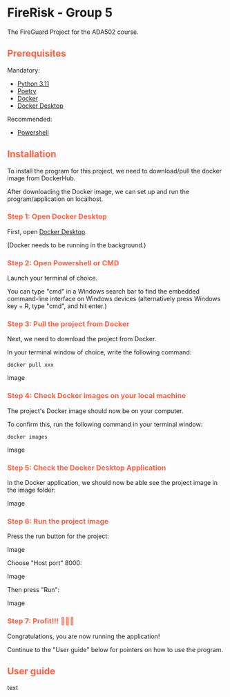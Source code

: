 # FireRisk - Group 5

The FireGuard Project for the ADA502 course.

## <span style="color:tomato"> Prerequisites </span>
Mandatory:
* [Python 3.11](https://www.python.org/downloads/)
* [Poetry](https://python-poetry.org/docs/#installation)
* [Docker](https://docs.docker.com/get-docker/)
* [Docker Desktop](https://www.docker.com/products/docker-desktop/)

Recommended:
* [Powershell](https://github.com/PowerShell/PowerShell/releases/tag/v7.4.1)

## <span style="color:tomato"> Installation </span>

To install the program for this project, we need to download/pull the docker image from DockerHub.

After downloading the Docker image, we can set up and run the program/application on localhost.

### <span style="color:tomato">Step 1: Open Docker Desktop</span>

First, open [Docker Desktop](https://www.docker.com/products/docker-desktop/). 

(Docker needs to be running in the background.)

### <span style="color:tomato">Step 2: Open Powershell or CMD</span>
Launch your terminal of choice.

You can type "cmd" in a Windows search bar to find the embedded command-line interface on Windows devices (alternatively press Windows key + R, type "cmd", and hit enter.)

### <span style="color:tomato">Step 3: Pull the project from Docker</span>
Next, we need to download the project from Docker.

In your terminal window of choice, write the following command:
```
docker pull xxx
```
Image

### <span style="color:tomato">Step 4: Check Docker images on your local machine</span>
The project's Docker image should now be on your computer. 

To confirm this, run the following command in your terminal window:

```
docker images
```
Image

### <span style="color:tomato">Step 5: Check the Docker Desktop Application</span>
In the Docker application, we should now be able see the project image in the image folder:

Image

### <span style="color:tomato">Step 6: Run the project image</span>
Press the run button for the project:

Image

Choose "Host port" 8000:

Image

Then press "Run":

Image

### <span style="color:tomato">Step 7: Profit!!! 🎉🥳🎂</span>
Congratulations, you are now running the application!

Continue to the "User guide" below for pointers on how to use the program.

## <span style="color:tomato"> User guide </span>

text
